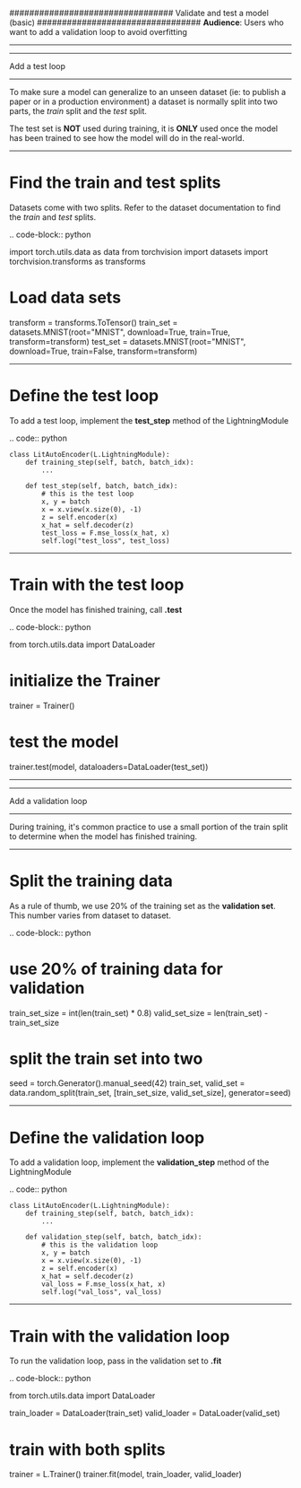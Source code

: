 #################################
Validate and test a model (basic)
#################################
**Audience**: Users who want to add a validation loop to avoid overfitting

----

***************
Add a test loop
***************
To make sure a model can generalize to an unseen dataset (ie: to publish a paper or in a production environment) a dataset is normally split into two parts, the *train* split and the *test* split.

The test set is **NOT** used during training, it is **ONLY** used once the model has been trained to see how the model will do in the real-world.

----

Find the train and test splits
==============================
Datasets come with two splits. Refer to the dataset documentation to find the *train* and *test* splits.

.. code-block:: python

   import torch.utils.data as data
   from torchvision import datasets
   import torchvision.transforms as transforms

   # Load data sets
   transform = transforms.ToTensor()
   train_set = datasets.MNIST(root="MNIST", download=True, train=True, transform=transform)
   test_set = datasets.MNIST(root="MNIST", download=True, train=False, transform=transform)

----

Define the test loop
====================
To add a test loop, implement the **test_step** method of the LightningModule

.. code:: python

    class LitAutoEncoder(L.LightningModule):
        def training_step(self, batch, batch_idx):
            ...

        def test_step(self, batch, batch_idx):
            # this is the test loop
            x, y = batch
            x = x.view(x.size(0), -1)
            z = self.encoder(x)
            x_hat = self.decoder(z)
            test_loss = F.mse_loss(x_hat, x)
            self.log("test_loss", test_loss)

----

Train with the test loop
========================
Once the model has finished training, call **.test**

.. code-block:: python

   from torch.utils.data import DataLoader

   # initialize the Trainer
   trainer = Trainer()

   # test the model
   trainer.test(model, dataloaders=DataLoader(test_set))

----

*********************
Add a validation loop
*********************
During training, it's common practice to use a small portion of the train split to determine when the model has finished training.

----

Split the training data
=======================
As a rule of thumb, we use 20% of the training set as the **validation set**. This number varies from dataset to dataset.

.. code-block:: python

   # use 20% of training data for validation
   train_set_size = int(len(train_set) * 0.8)
   valid_set_size = len(train_set) - train_set_size

   # split the train set into two
   seed = torch.Generator().manual_seed(42)
   train_set, valid_set = data.random_split(train_set, [train_set_size, valid_set_size], generator=seed)

----

Define the validation loop
==========================
To add a validation loop, implement the **validation_step** method of the LightningModule

.. code:: python

    class LitAutoEncoder(L.LightningModule):
        def training_step(self, batch, batch_idx):
            ...

        def validation_step(self, batch, batch_idx):
            # this is the validation loop
            x, y = batch
            x = x.view(x.size(0), -1)
            z = self.encoder(x)
            x_hat = self.decoder(z)
            val_loss = F.mse_loss(x_hat, x)
            self.log("val_loss", val_loss)

----

Train with the validation loop
==============================
To run the validation loop, pass in the validation set to **.fit**

.. code-block:: python

   from torch.utils.data import DataLoader

   train_loader = DataLoader(train_set)
   valid_loader = DataLoader(valid_set)

   # train with both splits
   trainer = L.Trainer()
   trainer.fit(model, train_loader, valid_loader)
